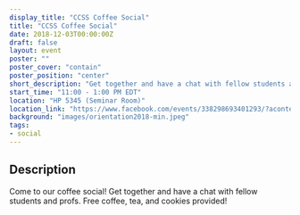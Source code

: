 ```yaml
---
display_title: "CCSS Coffee Social"
title: "CCSS Coffee Social"
date: 2018-12-03T00:00:00Z
draft: false
layout: event
poster: ""
poster_cover: "contain"
poster_position: "center"
short_description: "Get together and have a chat with fellow students and profs."
start_time: "11:00 - 1:00 PM EDT"
location: "HP 5345 (Seminar Room)"
location_link: "https://www.facebook.com/events/338298693401293/?acontext=%7B%22event_action_history%22%3A[%7B%22surface%22%3A%22page%22%7D]%7D"
background: "images/orientation2018-min.jpeg"
tags:
- social
---
```


## Description

Come to our coffee social! Get together and have a chat with fellow students and profs. Free coffee, tea, and cookies provided!